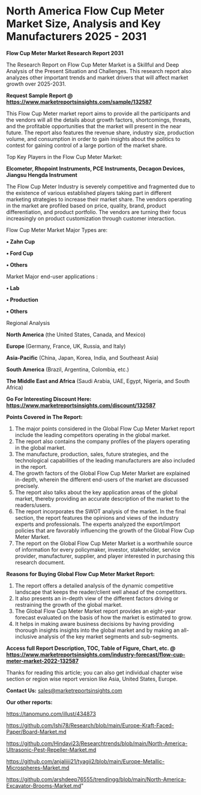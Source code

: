 # North America Flow Cup Meter Market Size, Analysis and Key Manufacturers 2025 - 2031

<strong>Flow Cup Meter Market Research Report 2031</strong>

The Research Report on Flow Cup Meter Market is a Skillful and Deep Analysis of the Present Situation and Challenges. This research report also analyzes other important trends and market drivers that will affect market growth over 2025-2031.

<strong>Request Sample Report @ <a href=https://www.marketreportsinsights.com/sample/132587>https://www.marketreportsinsights.com/sample/132587</a></strong>

This Flow Cup Meter market report aims to provide all the participants and the vendors will all the details about growth factors, shortcomings, threats, and the profitable opportunities that the market will present in the near future. The report also features the revenue share, industry size, production volume, and consumption in order to gain insights about the politics to contest for gaining control of a large portion of the market share.

Top Key Players in the Flow Cup Meter Market:

<strong>Elcometer, Rhopoint Instruments, PCE Instruments, Decagon Devices, Jiangsu Hengda Instrument</strong>

The Flow Cup Meter Industry is severely competitive and fragmented due to the existence of various established players taking part in different marketing strategies to increase their market share. The vendors operating in the market are profiled based on price, quality, brand, product differentiation, and product portfolio. The vendors are turning their focus increasingly on product customization through customer interaction.

Flow Cup Meter Market Major Types are:

<strong>• Zahn Cup

• Ford Cup

• Others</strong>

Market Major end-user applications :

<strong>• Lab

• Production

• Others</strong>

Regional Analysis

</u><strong><b>North America</b></strong> (the United States, Canada, and Mexico)

<strong><b>Europe </b></strong>(Germany, France, UK, Russia, and Italy)

<strong><b>Asia-Pacific</b></strong> (China, Japan, Korea, India, and Southeast Asia)

<strong><b>South America</b></strong> (Brazil, Argentina, Colombia, etc.)

<strong><b>The Middle East and Africa</b></strong> (Saudi Arabia, UAE, Egypt, Nigeria, and South Africa)

<strong>Go For Interesting Discount Here: <a href=https://www.marketreportsinsights.com/discount/132587>https://www.marketreportsinsights.com/discount/132587</a></strong>

<strong>Points Covered in The Report:</strong>
<ol>
  <li>The major points considered in the Global Flow Cup Meter Market report include the leading competitors operating in the global market.</li>
  <li>The report also contains the company profiles of the players operating in the global market.</li>
  <li>The manufacture, production, sales, future strategies, and the technological capabilities of the leading manufacturers are also included in the report.</li>
  <li>The growth factors of the Global Flow Cup Meter Market are explained in-depth, wherein the different end-users of the market are discussed precisely.</li>
  <li>The report also talks about the key application areas of the global market, thereby providing an accurate description of the market to the readers/users.</li>
  <li>The report incorporates the SWOT analysis of the market. In the final section, the report features the opinions and views of the industry experts and professionals. The experts analyzed the export/import policies that are favorably influencing the growth of the Global Flow Cup Meter Market.</li>
  <li>The report on the Global Flow Cup Meter Market is a worthwhile source of information for every policymaker, investor, stakeholder, service provider, manufacturer, supplier, and player interested in purchasing this research document.</li>
</ol>
<strong>Reasons for Buying Global Flow Cup Meter Market Report:</strong>

<ol>
  <li>The report offers a detailed analysis of the dynamic competitive landscape that keeps the reader/client well ahead of the competitors.</li>
  <li>It also presents an in-depth view of the different factors driving or restraining the growth of the global market.</li>
  <li>The Global Flow Cup Meter Market report provides an eight-year forecast evaluated on the basis of how the market is estimated to grow.</li>
  <li>It helps in making aware business decisions by having providing thorough insights insights into the global market and by making an all-inclusive analysis of the key market segments and sub-segments.</li>
</ol>
<strong>Access full Report Description, TOC, Table of Figure, Chart, etc. @ <a href=https://www.marketreportsinsights.com/industry-forecast/flow-cup-meter-market-2022-132587>https://www.marketreportsinsights.com/industry-forecast/flow-cup-meter-market-2022-132587</a></strong>


Thanks for reading this article; you can also get individual chapter wise section or region wise report version like Asia, United States, Europe.

<strong>Contact Us:</strong>
sales@marketreportsinsights.com

<strong>Our other reports:</strong>

<a href=https://tanomuno.com/illust/434873>https://tanomuno.com/illust/434873</a>

<a href=https://github.com/Ishi78/Research/blob/main/Europe-Kraft-Faced-Paper/Board-Market.md>https://github.com/Ishi78/Research/blob/main/Europe-Kraft-Faced-Paper/Board-Market.md</a>

<a href=https://github.com/Hindavi23/Researchtrends/blob/main/North-America-Ultrasonic-Pest-Repeller-Market.md>https://github.com/Hindavi23/Researchtrends/blob/main/North-America-Ultrasonic-Pest-Repeller-Market.md</a>

<a href=https://github.com/anjaliiii21/tyagii2/blob/main/Europe-Metallic-Microspheres-Market.md>https://github.com/anjaliiii21/tyagii2/blob/main/Europe-Metallic-Microspheres-Market.md</a>

<a href=https://github.com/arshdeep76555/trendingg/blob/main/North-America-Excavator-Brooms-Market.md>https://github.com/arshdeep76555/trendingg/blob/main/North-America-Excavator-Brooms-Market.md</a>"
